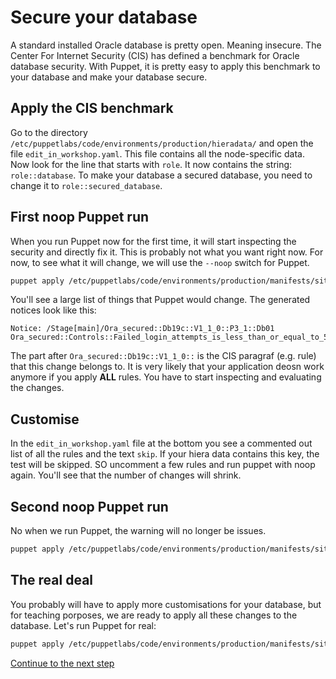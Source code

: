 # Secure your database

A standard installed Oracle database is pretty open. Meaning insecure. The Center For Internet Security (CIS) has defined a benchmark for Oracle database security. With Puppet, it is pretty easy to apply this benchmark to your database and make your database secure.

## Apply the CIS benchmark

Go to the directory `/etc/puppetlabs/code/environments/production/hieradata/` and open the file `edit_in_workshop.yaml`. This file contains all the node-specific data. Now look for the line that starts with `role`. It now contains the string: `role::database`. To make your database a secured database, you need to change it to `role::secured_database`.

## First noop Puppet run

When you run Puppet now for the first time, it will start inspecting the security and directly fix it. This is probably not what you want right now. For now, to see what it will change, we will use the `--noop` switch for Puppet.

``` bash
puppet apply /etc/puppetlabs/code/environments/production/manifests/site.pp --noop
```

You'll see a large list of things that Puppet would change. The generated notices look like this:

```
Notice: /Stage[main]/Ora_secured::Db19c::V1_1_0::P3_1::Db01 Ora_secured::Controls::Failed_login_attempts_is_less_than_or_equal_to_5[DB01]......
```

The part after `Ora_secured::Db19c::V1_1_0::` is the CIS paragraf (e.g. rule) that this change belongs to. It is very likely that your application deosn work anymore if you apply **ALL** rules. You have to start inspecting and evaluating the changes.

## Customise

In the `edit_in_workshop.yaml` file at the bottom you see a commented out list of all the rules and the text `skip`. If your hiera data contains this key, the test will be skipped. SO uncomment a few rules and run puppet with noop again. You'll see that the number of changes will shrink.

## Second noop Puppet run 

No when we run Puppet, the warning will no longer be issues.

``` bash
puppet apply /etc/puppetlabs/code/environments/production/manifests/site.pp--noop
```

## The real deal

You probably will have to apply more customisations for your database, but for teaching porposes, we are ready to apply all these changes to the database. Let's run Puppet for real:

``` bash
puppet apply /etc/puppetlabs/code/environments/production/manifests/site.pp
```

[Continue to the next step](./epilogue.md)
